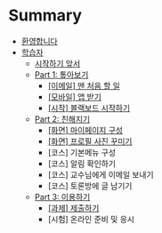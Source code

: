 # Summary

* [환영합니다](README.md)
* [학습자](d559-c2b5-c790/c2dc-c791-d558-ae30-c55e-c11c.md)
  * [시작하기 앞서](d559-c2b5-c790/c2dc-c791-d558-ae30-c55e-c11c.md)
  * [Part 1: 톺아보기](d559-c2b5-c790/part-1-d1ba-c544-bcf4-ae30.md)
    * [\[이메일\] 맨 처음 할 일](d559-c2b5-c790/part-1-d1ba-c544-bcf4-ae30/c774-ba54-c77c5d-b9e8-cc98-c74c-d560-c77c.md)
    * [\[모바일\] 앱 받기](d559-c2b5-c790/part-1-d1ba-c544-bcf4-ae30/baa8-bc14-c77c5d-c571-bc1b-ae30.md)
    * [\[시작\] 블랙보드 시작하기](d559-c2b5-c790/part-1-d1ba-c544-bcf4-ae30/c2dc-c7915d-be14-b799-bcf4-b4dc-c811-c18d-d558-ae30.md)
  * [Part 2: 친해지기](d559-c2b5-c790/part-2-ce5c-d574-c9c0-ae30.md)
    * [\[화면\] 마이페이지 구성](d559-c2b5-c790/part-2-ce5c-d574-c9c0-ae30/d654-ba745d-b9c8-c774-d398-c774-c9c0-ad6c-c131.md)
    * [\[화면\] 프로필 사진 꾸미기](d559-c2b5-c790/part-2-ce5c-d574-c9c0-ae30/d654-ba745d-d504-b85c-d544-c0ac-c9c4-afb8-bbf8-ae30.md)
    * \[코스\] 기본메뉴 구성
    * \[코스\] 알림 확인하기
    * \[코스\] 교수님에게 이메일 보내기
    * \[코스\] 토론방에 글 남기기
  * [Part 3: 이용하기](d559-c2b5-c790/part-3-c774-c6a9-d558-ae30/acfc-c81c5d-c81c-cd9c-d558-ae30.md)
    * [\[과제\] 제출하기](d559-c2b5-c790/part-3-c774-c6a9-d558-ae30/acfc-c81c5d-c81c-cd9c-d558-ae30.md)
    * \[시험\] 온라인 준비 및 응시


